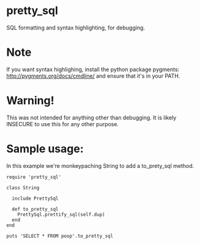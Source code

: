 pretty_sql
==========

SQL formatting and syntax highlighting, for debugging.

Note
====

If you want syntax highlighing, install the python package pygments: http://pygments.org/docs/cmdline/ and ensure that it's in your PATH.

Warning!
========

This was not intended for anything other than debugging. It is likely INSECURE to use this for any other purpose.

Sample usage:
=============

In this example we're monkeypaching String to add a to_prety_sql method.

    require 'pretty_sql'

    class String

      include PrettySql

      def to_pretty_sql
        PrettySql.prettify_sql(self.dup)
      end
    end

    puts 'SELECT * FROM poop'.to_pretty_sql
